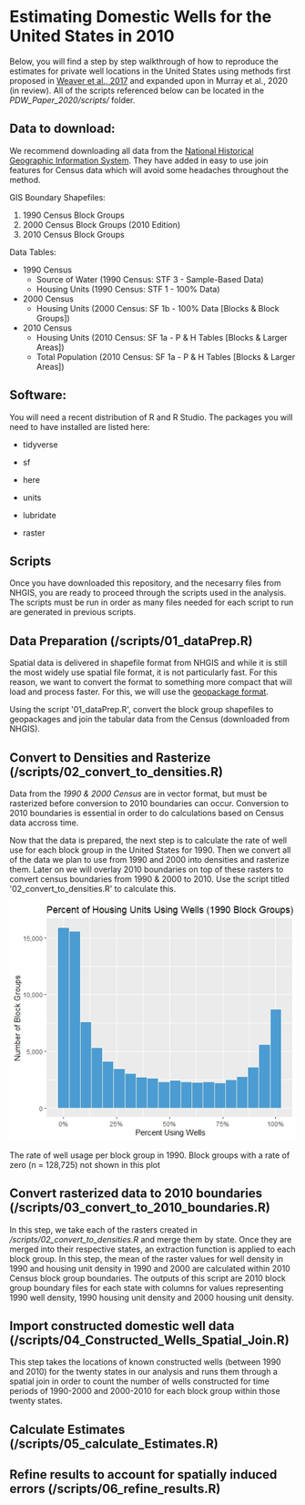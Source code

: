 # Estimating Domestic Wells for the United States in 2010

Below, you will find a step by step walkthrough of how to reproduce the estimates for private well locations in the United States using methods first proposed in [Weaver et al., 2017](https://www.sciencedirect.com/science/article/pii/S0048969717315280) and expanded upon in Murray et al., 2020 (in review). All of the scripts referenced below can be located in the *PDW_Paper_2020/scripts/* folder.

## Data to download:

We recommend downloading all data from the [National Historical Geographic Information System](NHGIS.org).  They have added in easy to use join features for Census data which will avoid some headaches throughout the method.

GIS Boundary Shapefiles:
1.	1990 Census Block Groups
2.	2000 Census Block Groups (2010 Edition)
3.	2010 Census Block Groups

Data Tables:
- 1990 Census
  - Source of Water (1990 Census: STF 3 - Sample-Based Data)
  - Housing Units (1990 Census: STF 1 - 100% Data)
- 2000 Census
  - Housing Units (2000 Census: SF 1b - 100% Data [Blocks & Block Groups])
- 2010 Census
  - Housing Units (2010 Census: SF 1a - P & H Tables [Blocks & Larger Areas])
  - Total Population (2010 Census: SF 1a - P & H Tables [Blocks & Larger Areas])


## Software:

You will need a recent distribution of R and R Studio. The packages you will need to have installed are listed here:
  
  - tidyverse
  
  - sf
  
  - here
  
  - units
  
  - lubridate

  - raster


## Scripts

Once you have downloaded this repository, and the necesarry files from NHGIS, you are ready to proceed through the scripts used in the analysis. The scripts must be run in order as many files needed for each script to run are generated in previous scripts.

## Data Preparation (/scripts/01_dataPrep.R)

Spatial data is delivered in shapefile format from NHGIS and while it is still the most widely use spatial file format, it is not particularly fast. For this reason, we want to convert the format to something more compact that will load and process faster. For this, we will use the [geopackage format](https://www.gis-blog.com/geopackage-vs-shapefile/).

Using the script '01_dataPrep.R', convert the block group shapefiles to geopackages and join the tabular data from the Census (downloaded from NHGIS).

## Convert to Densities and Rasterize (/scripts/02_convert_to_densities.R)
Data from the *1990 & 2000 Census* are in vector format, but must be rasterized before conversion to 2010 boundaries can occur. Conversion to 2010 boundaries is essential in order to do calculations based on Census data accross time. 

Now that the data is prepared, the next step is to calculate the rate of well use for each block group in the United States for 1990. Then we convert all of the data we plan to use from 1990 and 2000 into densities and rasterize them. Later on we will overlay 2010 boundaries on top of these rasters to convert census boundaries from 1990 & 2000 to 2010. Use the script titled '02_convert_to_densities.R' to calculate this.

![](/plots/nonzero_Well_Rate_1990.jpeg)

The rate of well usage per block group in 1990. Block groups with a rate of zero (n = 128,725) not shown in this plot

## Convert rasterized data to 2010 boundaries (/scripts/03_convert_to_2010_boundaries.R)

  In this step, we take each of the rasters created in */scripts/02_convert_to_densities.R* and merge them by state. Once they are merged into their respective states, an extraction function is applied to each block group. In this step, the mean of the raster values for well density in 1990 and housing unit density in 1990 and 2000 are calculated within 2010 Census block group boundaries. The outputs of this script are 2010 block group boundary files for each state with columns for values representing 1990 well density, 1990 housing unit density and 2000 housing unit density. 

## Import constructed domestic well data (/scripts/04_Constructed_Wells_Spatial_Join.R)

  This step takes the locations of known constructed wells (between 1990 and 2010) for the twenty states in our analysis and runs them through a spatial join in order to count the number of wells constructed for time periods of 1990-2000 and 2000-2010 for each block group within those twenty states.

## Calculate Estimates (/scripts/05_calculate_Estimates.R)


## Refine results to account for spatially induced errors (/scripts/06_refine_results.R)
